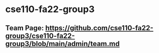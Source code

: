 # cse110-fa22-group3
## Team Page: https://github.com/cse110-fa22-group3/cse110-fa22-group3/blob/main/admin/team.md
